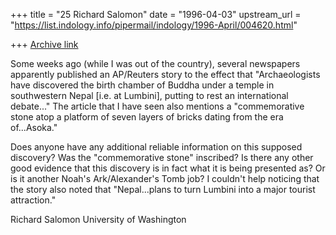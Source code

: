 +++
title = "25 Richard Salomon"
date = "1996-04-03"
upstream_url = "https://list.indology.info/pipermail/indology/1996-April/004620.html"

+++
[Archive link](https://list.indology.info/pipermail/indology/1996-April/004620.html)


Some weeks ago (while I was out of the country), several
newspapers apparently published an AP/Reuters story to the effect that
"Archaeologists have discovered the birth chamber of Buddha under a
temple in southwestern Nepal [i.e. at Lumbini], putting to rest an
international debate..."  The article that I have seen also mentions a
"commemorative stone atop a platform of seven layers of bricks dating from
the era of...Asoka."

Does anyone have any additional reliable information on this supposed
discovery?  Was the "commemorative stone" inscribed?  Is there any other
good evidence that this discovery is in fact what it is being presented
as?  Or is it another Noah's Ark/Alexander's Tomb job?  I couldn't help
noticing that the story also noted that "Nepal...plans to turn Lumbini
into a major tourist attraction."

Richard Salomon
University of Washington





